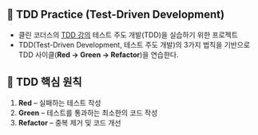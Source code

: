 ## 🚀 TDD Practice (Test-Driven Development)

- 클린 코더스의 [TDD 강의](https://www.youtube.com/watch?v=wmHV6L0e1sU) 테스트 주도 개발(TDD)을 실습하기 위한 프로젝트
- TDD(Test-Driven Development, 테스트 주도 개발)의 3가지 법칙을 기반으로 TDD 사이클(**Red → Green → Refactor**)을 연습한다.

## 📌 TDD 핵심 원칙
1. **Red** – 실패하는 테스트 작성  
2. **Green** – 테스트를 통과하는 최소한의 코드 작성  
3. **Refactor** – 중복 제거 및 코드 개선  
